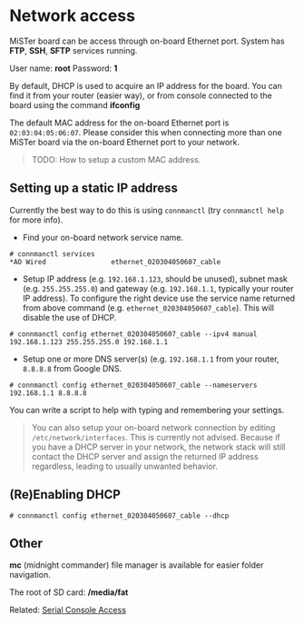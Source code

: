 # Network access

MiSTer board can be access through on-board Ethernet port. System has **FTP**, **SSH**, **SFTP** services running.

User name: **root**  Password: **1**

By default, DHCP is used to acquire an IP address for the board.
You can find it from your router (easier way), or from console connected to the board using the command **ifconfig**

The default MAC address for the on-board Ethernet port is `02:03:04:05:06:07`. Please consider this when connecting more than one MiSTer board via the on-board Ethernet port to your network.

> TODO: How to setup a custom MAC address.

## Setting up a static IP address

Currently the best way to do this is using `connmanctl` (try `connmanctl help` for more info).
* Find your on-board network service name.
```
# connmanctl services
*AO Wired                ethernet_020304050607_cable
```
* Setup IP address (e.g. `192.168.1.123`, should be unused), subnet mask (e.g. `255.255.255.0`) and gateway (e.g. `192.168.1.1`, typically your router IP address). To configure the right device use the service name returned from above command (e.g. `ethernet_020304050607_cable`). This will disable the use of DHCP.
```
# connmanctl config ethernet_020304050607_cable --ipv4 manual 192.168.1.123 255.255.255.0 192.168.1.1
```
* Setup one or more DNS server(s) (e.g. `192.168.1.1` from your router, `8.8.8.8` from Google DNS.
```
# connmanctl config ethernet_020304050607_cable --nameservers 192.168.1.1 8.8.8.8
```

You can write a script to help with typing and remembering your settings.

> You can also setup your on-board network connection by editing `/etc/network/interfaces`. This is currently not advised. Because if you have a DHCP server in your network, the network stack will still contact the DHCP server and assign the returned IP address regardless, leading to usually unwanted behavior.

## (Re)Enabling DHCP

```
# connmanctl config ethernet_020304050607_cable --dhcp
```

## Other

**mc** (midnight commander) file manager is available for easier folder navigation.

The root of SD card: **/media/fat**

Related: [Serial Console Access](Console-connection)
